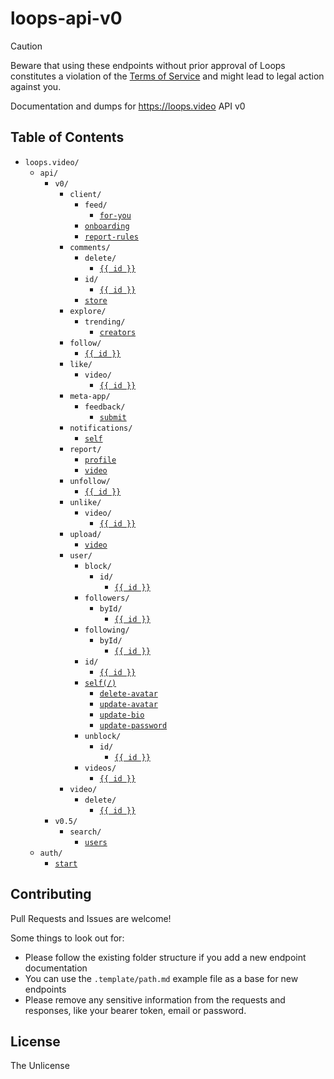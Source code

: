 # loops-api-v0

> [!CAUTION]
> Beware that using these endpoints without prior approval of Loops constitutes a violation of the [Terms of Service](https://loops.video/legal/terms-of-service) and might lead to legal action against you.

Documentation and dumps for https://loops.video API v0

## Table of Contents

* `loops.video/`
  * `api/`
    * `v0/`
      * `client/`
        * `feed/`
          * [`for-you`](/loops.video/api/v0/client/feed/for-you.md)
        * [`onboarding`](/loops.video/api/v0/client/onboarding.md)
        * [`report-rules`](/loops.video/api/v0/client/report-rules.md)
      * `comments/`
        * `delete/`
          * [`{{ id }}`](/loops.video/api/v0/comments/delete/{{%20id%20}}.md)
        * `id/`
          * [`{{ id }}`](/loops.video/api/v0/comments/id/{{%20id%20}}.md)
        * [`store`](/loops.video/api/v0/comments/store.md)
      * `explore/`
        * `trending/`
          * [`creators`](/loops.video/api/v0/explore/trending/creators.md)
      * `follow/`
        * [`{{ id }}`](/loops.video/api/v0/follow/{{%20id%20}}.md)
      * `like/`
        * `video/`
          * [`{{ id }}`](/loops.video/api/v0/like/video/{{%20id%20}}.md)
      * `meta-app/`
        * `feedback/`
          * [`submit`](/loops.video/api/v0/meta-app/feedback/submit.md)
      * `notifications/`
        * [`self`](/loops.video/api/v0/notifications/self.md)
      * `report/`
        * [`profile`](/loops.video/api/v0/report/profile.md)
        * [`video`](/loops.video/api/v0/report/video.md)
      * `unfollow/`
        * [`{{ id }}`](/loops.video/api/v0/unfollow/{{%20id%20}}.md)
      * `unlike/`
        * `video/`
          * [`{{ id }}`](/loops.video/api/v0/unlike/video/{{%20id%20}}.md)
      * `upload/`
        * [`video`](/loops.video/api/v0/upload/video.md)
      * `user/`
        * `block/`
          * `id/`
            * [`{{ id }}`](/loops.video/api/v0/user/block/id/{{%20id%20}}.md)
        * `followers/`
          * `byId/`
            * [`{{ id }}`](/loops.video/api/v0/user/followers/byId/{{%20id%20}}.md)
        * `following/`
          * `byId/`
            * [`{{ id }}`](/loops.video/api/v0/user/following/byId/{{%20id%20}}.md)
        * `id/`
          * [`{{ id }}`](/loops.video/api/v0/user/id/{{%20id%20}}.md)
        * [`self(/)`](/loops.video/api/v0/user/self.md)
          * [`delete-avatar`](/loops.video/api/v0/user/self/delete-avatar.md)
          * [`update-avatar`](/loops.video/api/v0/user/self/update-avatar.md)
          * [`update-bio`](/loops.video/api/v0/user/self/update-bio.md)
          * [`update-password`](/loops.video/api/v0/user/self/update-password.md)
        * `unblock/`
          * `id/`
            * [`{{ id }}`](/loops.video/api/v0/user/unblock/id/{{%20id%20}}.md)
        * `videos/`
          * [`{{ id }}`](/loops.video/api/v0/user/videos/{{%20id%20}}.md)
      * `video/`
        * `delete/`
          * [`{{ id }}`](/loops.video/api/v0/video/delete/{{%20id%20}}.md)
    * `v0.5/`
      * `search/`
        * [`users`](/loops.video/api/v0.5/search/users.md)
  * `auth/`
    * [`start`](/loops.video/auth/start.md)

## Contributing

Pull Requests and Issues are welcome!

Some things to look out for:
* Please follow the existing folder structure if you add a new endpoint documentation
* You can use the `.template/path.md` example file as a base for new endpoints
* Please remove any sensitive information from the requests and responses, like your bearer token, email or password.

## License

The Unlicense
